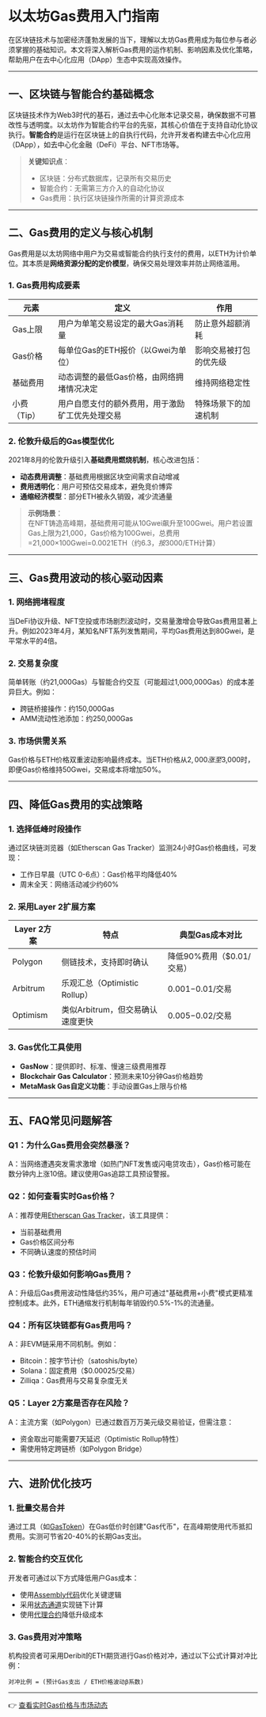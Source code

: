 # 以太坊Gas费用入门指南

在区块链技术与加密经济蓬勃发展的当下，理解以太坊Gas费用成为每位参与者必须掌握的基础知识。本文将深入解析Gas费用的运作机制、影响因素及优化策略，帮助用户在去中心化应用（DApp）生态中实现高效操作。

---

## 一、区块链与智能合约基础概念

区块链技术作为Web3时代的基石，通过去中心化账本记录交易，确保数据不可篡改性与透明度。以太坊作为智能合约平台的先驱，其核心价值在于支持自动化协议执行。**智能合约**是运行在区块链上的自执行代码，允许开发者构建去中心化应用（DApp），如去中心化金融（DeFi）平台、NFT市场等。

> **关键知识点**：  
> - 区块链：分布式数据库，记录所有交易历史  
> - 智能合约：无需第三方介入的自动化协议  
> - Gas费用：执行区块链操作所需的计算资源成本  

---

## 二、Gas费用的定义与核心机制

Gas费用是以太坊网络中用户为交易或智能合约执行支付的费用，以ETH为计价单位。其本质是**网络资源分配的定价模型**，确保交易处理效率并防止网络滥用。

### 1. Gas费用构成要素
| 元素        | 定义                                                                 | 作用                          |
|-------------|----------------------------------------------------------------------|-------------------------------|
| Gas上限     | 用户为单笔交易设定的最大Gas消耗量                                     | 防止意外超额消耗              |
| Gas价格     | 每单位Gas的ETH报价（以Gwei为单位）                                   | 影响交易被打包的优先级        |
| 基础费用    | 动态调整的最低Gas价格，由网络拥堵情况决定                            | 维持网络稳定性                |
| 小费（Tip） | 用户自愿支付的额外费用，用于激励矿工优先处理交易                     | 特殊场景下的加速机制          |

### 2. 伦敦升级后的Gas模型优化
2021年8月的伦敦升级引入**基础费用燃烧机制**，核心改进包括：
- **动态费用调整**：基础费用根据区块空间需求自动增减
- **费用透明化**：用户可预估交易成本，避免竞价博弈
- **通缩经济模型**：部分ETH被永久销毁，减少流通量

> **示例场景**：  
> 在NFT铸造高峰期，基础费用可能从10Gwei飙升至100Gwei。用户若设置Gas上限为21,000，Gas价格为100Gwei，总费用=21,000×100Gwei=0.0021ETH（约$6.3，按$3000/ETH计算）

---

## 三、Gas费用波动的核心驱动因素

### 1. 网络拥堵程度
当DeFi协议升级、NFT空投或市场剧烈波动时，交易量激增会导致Gas费用显著上升。例如2023年4月，某知名NFT系列发售期间，平均Gas费用达到80Gwei，是平常水平的4倍。

### 2. 交易复杂度
简单转账（约21,000Gas）与智能合约交互（可能超过1,000,000Gas）的成本差异巨大。例如：
- 跨链桥接操作：约150,000Gas
- AMM流动性池添加：约250,000Gas

### 3. 市场供需关系
Gas价格与ETH价格双重波动影响最终成本。当ETH价格从$2,000涨至$3,000时，即便Gas价格维持50Gwei，交易成本将增加50%。

---

## 四、降低Gas费用的实战策略

### 1. 选择低峰时段操作
通过区块链浏览器（如Etherscan Gas Tracker）监测24小时Gas价格曲线，可发现：
- 工作日早晨（UTC 0-6点）：Gas价格平均降低40%
- 周末全天：网络活动减少约60%

### 2. 采用Layer 2扩展方案
| Layer 2方案 | 特点                                                                 | 典型Gas成本对比              |
|-------------|----------------------------------------------------------------------|----------------------------|
| Polygon     | 侧链技术，支持即时确认                                               | 降低90%费用（$0.01/交易）  |
| Arbitrum    | 乐观汇总（Optimistic Rollup）                                        | $0.001-$0.01/交易          |
| Optimism    | 类似Arbitrum，但交易确认速度更快                                     | $0.005-$0.02/交易          |

### 3. Gas优化工具使用
- **GasNow**：提供即时、标准、慢速三级费用推荐
- **Blockchair Gas Calculator**：预测未来10分钟Gas价格趋势
- **MetaMask Gas自定义功能**：手动设置Gas上限与价格

---

## 五、FAQ常见问题解答

### Q1：为什么Gas费用会突然暴涨？
A：当网络遭遇突发需求激增（如热门NFT发售或闪电贷攻击），Gas价格可能在数分钟内上涨10倍。建议使用Gas追踪工具预设警报。

### Q2：如何查看实时Gas价格？
A：推荐使用[Etherscan Gas Tracker](https://etherscan.io/gastracker)，该工具提供：
- 当前基础费用
- Gas价格区间分布
- 不同确认速度的预估时间

### Q3：伦敦升级如何影响Gas费用？
A：升级后Gas费用波动性降低约35%，用户可通过"基础费用+小费"模式更精准控制成本。此外，ETH通缩发行机制每年销毁约0.5%-1%的流通量。

### Q4：所有区块链都有Gas费用吗？
A：非EVM链采用不同机制。例如：
- Bitcoin：按字节计价（satoshis/byte）
- Solana：固定费用（$0.00025/交易）
- Zilliqa：Gas费用与交易复杂度无关

### Q5：Layer 2方案是否存在风险？
A：主流方案（如Polygon）已通过数百万万美元级交易验证，但需注意：
- 资金取出可能需要7天延迟（Optimistic Rollup特性）
- 需使用特定跨链桥（如Polygon Bridge）

---

## 六、进阶优化技巧

### 1. 批量交易合并
通过工具（如[GasToken](https://gastoken.io/)）在Gas低价时创建"Gas代币"，在高峰期使用代币抵扣费用。实测可节省20-40%的长期Gas支出。

### 2. 智能合约交互优化
开发者可通过以下方式降低用户Gas成本：
- 使用[Assembly代码](https://soliditylang.org/docs/assembly.html)优化关键逻辑
- 采用[状态通道](https://statechannels.org/)实现链下计算
- 使用[代理合约](https://blog.openzeppelin.com/proxy-patterns/)降低升级成本

### 3. Gas费用对冲策略
机构投资者可采用Deribit的ETH期货进行Gas价格对冲，通过以下公式计算对冲比例：
```
对冲比例 = (预计Gas支出 / ETH价格波动β系数)
```

---

👉 [查看实时Gas价格与市场动态](https://bit.ly/okx_welcome)
